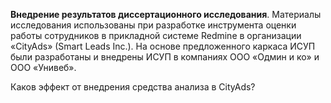 **Внедрение результатов диссертационного исследования**. Материалы исследования использованы при разработке инструмента оценки работы сотрудников в прикладной системе Redmine в организации «CityAds» (Smart Leads Inc.). На основе предложенного каркаса ИСУП были разработаны и внедрены ИСУП в компаниях ООО «Одмин и ко» и ООО «Унивеб».

<p class="hidden">Каков эффект от внедрения средства анализа в CityAds?</p>

